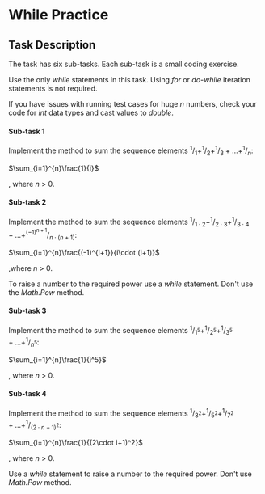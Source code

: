 # While Practice


## Task Description

The task has six sub-tasks. Each sub-task is a small coding exercise.

Use the only *while* statements in this task. Using *for* or *do-while* iteration statements is not required.

If you have issues with running test cases for huge _n_ numbers, check your code for _int_ data types and cast values to _double_.


#### Sub-task 1

Implement the method to sum the sequence elements $^1/_1+^1/_2+^1/_3+...+^1/_n$:

$\sum_{i=1}^{n}\frac{1}{i}$

, where _n_ > 0.


#### Sub-task 2

Implement the method to sum the sequence elements $^1/_{1\cdot 2}-^1/_{2\cdot 3}+^1/_{3\cdot 4}-...+^{(-1)^{n+1}}/_{n\cdot (n+1)}$:

$\sum_{i=1}^{n}\frac{(-1)^{i+1}}{i\cdot (i+1)}$

,where _n_ > 0.

To raise a number to the required power use a _while_ statement. Don't use the _Math.Pow_ method.


#### Sub-task 3

Implement the method to sum the sequence elements $^1/_{1^5}+^1/_{2^5}+^1/_{3^5}+...+^1/_{n^5}$:

$\sum_{i=1}^{n}\frac{1}{i^5}$

, where _n_ > 0.


#### Sub-task 4

Implement the method to sum the sequence elements $^1/_{3^2}+^1/_{5^2}+^1/_{7^2}+...+^1/_{(2\cdot n+1)^2}$:

$\sum_{i=1}^{n}\frac{1}{(2\cdot i+1)^2}$

, where _n_ > 0.

Use a _while_ statement to raise a number to the required power. Don't use _Math.Pow_ method. 
